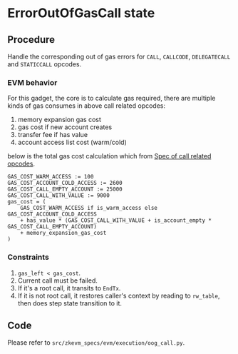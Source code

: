 # ErrorOutOfGasCall state

## Procedure

Handle the corresponding out of gas errors for `CALL`, `CALLCODE`, `DELEGATECALL` and `STATICCALL` opcodes.

### EVM behavior

For this gadget, the core is to calculate gas required, there are multiple kinds of gas
consumes in above call related opcodes:
1. memory expansion gas cost
2. gas cost if new account creates
3. transfer fee if has value
4. account access list cost (warm/cold)

below is the total gas cost calculation which from [Spec of call related opcodes](../opcode/F1CALL_F4DELEGATECALL_FASTATICCALL.md).
```
GAS_COST_WARM_ACCESS := 100
GAS_COST_ACCOUNT_COLD_ACCESS := 2600
GAS_COST_CALL_EMPTY_ACCOUNT := 25000
GAS_COST_CALL_WITH_VALUE := 9000
gas_cost = (
    GAS_COST_WARM_ACCESS if is_warm_access else GAS_COST_ACCOUNT_COLD_ACCESS
    + has_value * (GAS_COST_CALL_WITH_VALUE + is_account_empty * GAS_COST_CALL_EMPTY_ACCOUNT)
    + memory_expansion_gas_cost
)
```

### Constraints

1. `gas_left < gas_cost`.
2. Current call must be failed.
3. If it's a root call, it transits to `EndTx`.
4. If it is not root call, it restores caller's context by reading to `rw_table`, then does step state transition to it.

## Code

Please refer to `src/zkevm_specs/evm/execution/oog_call.py`.
